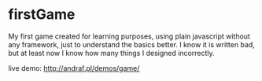 # firstGame
My first game created for learning purposes, using plain javascript without any framework, just to understand the basics better.
I know it is written bad, but at least now I know how many things I designed incorrectly. 

live demo:
http://andraf.pl/demos/game/
